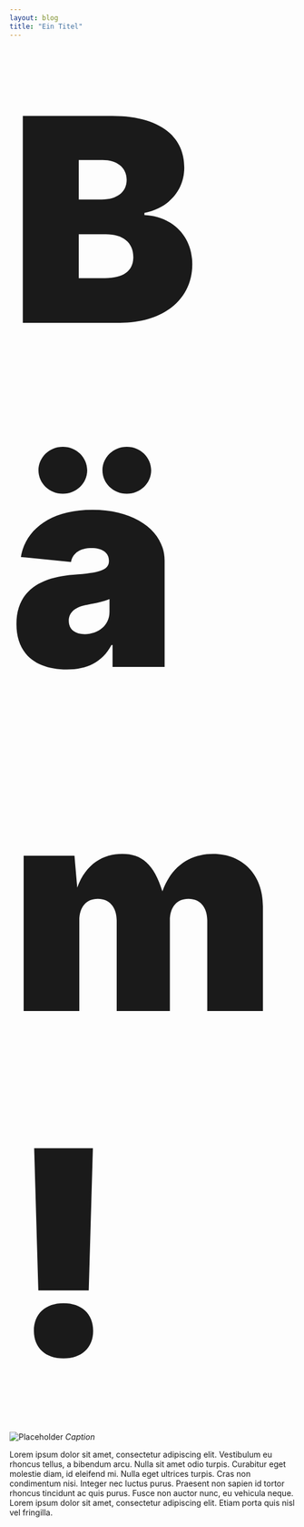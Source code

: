 ```yaml
---
layout: blog
title: "Ein Titel"
---
```


<div style="font-size:500px; font-color:purple; font-weight:900;">Bäm!</div>

![Placeholder](https://placeimg.com/640/480/any)
*Caption*

Lorem ipsum dolor sit amet, consectetur adipiscing elit. Vestibulum eu rhoncus tellus, a bibendum arcu. Nulla sit amet odio turpis. Curabitur eget molestie diam, id eleifend mi. Nulla eget ultrices turpis. Cras non condimentum nisi. Integer nec luctus purus. Praesent non sapien id tortor rhoncus tincidunt ac quis purus. Fusce non auctor nunc, eu vehicula neque. Lorem ipsum dolor sit amet, consectetur adipiscing elit. Etiam porta quis nisl vel fringilla.
